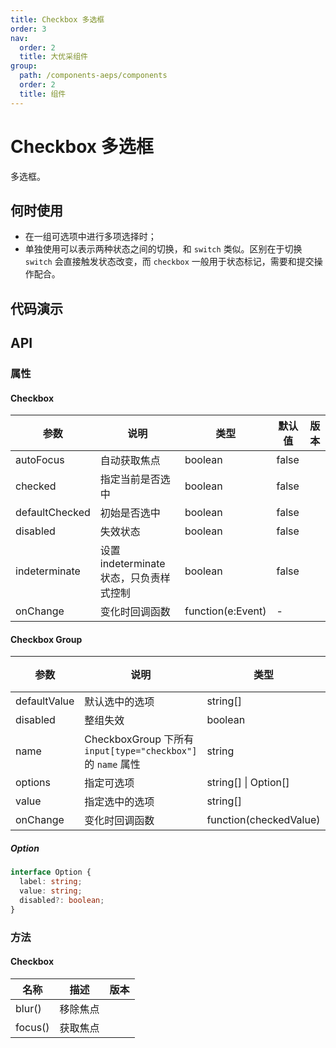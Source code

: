 ```yaml
---
title: Checkbox 多选框
order: 3
nav:
  order: 2
  title: 大优采组件
group:
  path: /components-aeps/components
  order: 2
  title: 组件
---
```


# Checkbox 多选框

多选框。

## 何时使用

- 在一组可选项中进行多项选择时；
- 单独使用可以表示两种状态之间的切换，和 `switch` 类似。区别在于切换 `switch` 会直接触发状态改变，而 `checkbox` 一般用于状态标记，需要和提交操作配合。

## 代码演示

<Row gutter=8>
<Col span=12>
  <!-- <embed src="@abiz-rc-aeps/checkbox/demo/index.md"></embed> -->
  
</Col> 
<Col span=12>
  
</Col> 
</Row>

## API

### 属性

#### Checkbox

| 参数           | 说明                                    | 类型              | 默认值 | 版本 |
| -------------- | --------------------------------------- | ----------------- | ------ | ---- |
| autoFocus      | 自动获取焦点                            | boolean           | false  |      |
| checked        | 指定当前是否选中                        | boolean           | false  |      |
| defaultChecked | 初始是否选中                            | boolean           | false  |      |
| disabled       | 失效状态                                | boolean           | false  |      |
| indeterminate  | 设置 indeterminate 状态，只负责样式控制 | boolean           | false  |      |
| onChange       | 变化时回调函数                          | function(e:Event) | -      |      |

#### Checkbox Group

| 参数         | 说明                                                         | 类型                   | 默认值 | 版本 |
| ------------ | ------------------------------------------------------------ | ---------------------- | ------ | ---- |
| defaultValue | 默认选中的选项                                               | string\[]              | \[]    |      |
| disabled     | 整组失效                                                     | boolean                | false  |      |
| name         | CheckboxGroup 下所有 `input[type="checkbox"]` 的 `name` 属性 | string                 | -      |      |
| options      | 指定可选项                                                   | string\[] \| Option\[] | \[]    |      |
| value        | 指定选中的选项                                               | string\[]              | \[]    |      |
| onChange     | 变化时回调函数                                               | function(checkedValue) | -      |      |

##### Option

```typescript
interface Option {
  label: string;
  value: string;
  disabled?: boolean;
}
```

### 方法

#### Checkbox

| 名称    | 描述     | 版本 |
| ------- | -------- | ---- |
| blur()  | 移除焦点 |      |
| focus() | 获取焦点 |      |
